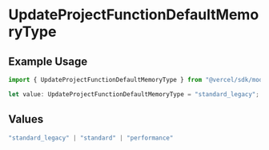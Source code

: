 # UpdateProjectFunctionDefaultMemoryType

## Example Usage

```typescript
import { UpdateProjectFunctionDefaultMemoryType } from "@vercel/sdk/models/operations/updateproject.js";

let value: UpdateProjectFunctionDefaultMemoryType = "standard_legacy";
```

## Values

```typescript
"standard_legacy" | "standard" | "performance"
```